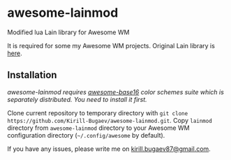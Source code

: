 # awesome-lainmod
Modified lua Lain library for Awesome WM

It is required for some my Awesome WM projects.
Original Lain library is [here][lcpz/lain].

## Installation
*awesome-lainmod requires [awesome-base16][] color schemes suite which is separately distributed. You need to install it first.*

Clone current repository to temporary directory with `git clone https://github.com/Kirill-Bugaev/awesome-lainmod.git`.
Copy `lainmod` directory from `awesome-lainmod` directory to your Awesome WM configuration directory (`~/.config/awesome` by default).

If you have any issues, please write me on kirill.bugaev87@gmail.com.

[lcpz/lain]: https://github.com/lcpz/lain
[awesome-base16]: https://github.com/Kirill-Bugaev/awesome-base16
